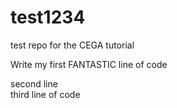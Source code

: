 # test1234
test repo for the CEGA tutorial

Write my first FANTASTIC line of code  

second line  
third line of code  
